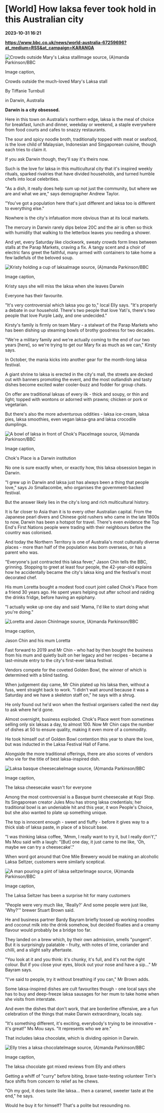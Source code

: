 # [World] How laksa fever took hold in this Australian city

**2023-10-31 16:21**

**https://www.bbc.co.uk/news/world-australia-67259696?at_medium=RSS&at_campaign=KARANGA**

![Crowds outside Mary's Laksa stall](https://ichef.bbci.co.uk/news/976/cpsprodpb/11CE8/production/_131563927__j0a8809.jpg)Image source, (A)manda Parkinson/BBC

Image caption,

Crowds outside the much-loved Mary's Laksa stall

By Tiffanie Turnbull

in Darwin, Australia

**Darwin is a city obsessed.**

Here in this town on Australia's northern edge, laksa is the meal of choice for breakfast, lunch and dinner, weekday or weekend, a staple everywhere from food courts and cafes to snazzy restaurants.

The sour and spicy noodle broth, traditionally topped with meat or seafood, is the love child of Malaysian, Indonesian and Singaporean cuisine, though each tries to claim it.

If you ask Darwin though, they'll say it's theirs now.

Such is the love for laksa in this multicultural city that it's inspired weekly rituals, sparked rivalries that have divided households, and turned humble chefs into local celebrities.

"As a dish, it really does help sum up not just the community, but where we are and what we are," says demographer Andrew Taylor.

"You've got a population here that's just different and laksa too is different to everything else."

Nowhere is the city's infatuation more obvious than at its local markets.

The mercury in Darwin rarely dips below 20C and the air is often so thick with humidity that walking to the letterbox leaves you needing a shower.

And yet, every Saturday like clockwork, sweaty crowds form lines between stalls at the Parap Markets, craving a fix. A tangy scent and a choir of electric fans greet the faithful, many armed with containers to take home a few ladlefuls of the beloved soup.

![Kristy holding a cup of laksa](https://ichef.bbci.co.uk/news/976/cpsprodpb/17274/production/_131563849__j0a8819.jpg)Image source, (A)manda Parkinson/BBC

Image caption,

Kristy says she will miss the laksa when she leaves Darwin

Everyone has their favourite.

"It's very controversial which laksa you go to," local Elly says. "It's properly a debate in our household. There's two people that love Yati's, there's two people that love Purple Lady, and one undecided."

Kirsty's family is firmly on team Mary - a stalwart of the Parap Markets who has been dishing up steaming bowls of brothy goodness for two decades.

"We're a military family and we're actually coming to the end of our two years \[here\], so we're trying to get our Mary fix as much as we can," Kirsty says.

In October, the mania kicks into another gear for the month-long laksa festival.

A giant shrine to laksa is erected in the city's mall, the streets are decked out with banners promoting the event, and the most outlandish and tasty dishes become excited water cooler-buzz and fodder for group chats.

On offer are traditional laksas of every ilk - thick and soupy, or thin and light; topped with wontons or adorned with prawns; chicken or pork or vegetarian.

But there's also the more adventurous oddities - laksa ice-cream, laksa pies, laksa smoothies, even vegan laksa-gna and laksa crocodile dumplings.

![A bowl of laksa in front of Chok's Place](https://ichef.bbci.co.uk/news/976/cpsprodpb/9C00/production/_131563993__j0a8454.jpg)Image source, (A)manda Parkinson/BBC

Image caption,

Chok's Place is a Darwin institution

No one is sure exactly when, or exactly how, this laksa obsession began in Darwin.

"I grew up in Darwin and laksa just has always been a thing that people love," says Jo Smallacombe, who organises the government-backed festival.

But the answer likely lies in the city's long and rich multicultural history.

It is far closer to Asia than it is to every other Australian capital. From the Japanese pearl divers and Chinese gold rushers who came in the late 1800s to now, Darwin has been a hotspot for travel. There's even evidence the Top End's First Nations people were trading with their neighbours before the country was colonised.

And today the Northern Territory is one of Australia's most culturally diverse places - more than half of the population was born overseas, or has a parent who was.

"Everyone's just contracted this laksa fever," Jason Chin tells the BBC, grinning. Stopping to greet at least four people, the 42-year-old explains how he accidentally became the city's laksa king and the festival's most decorated chef.

His mum Loretta bought a modest food court joint called Chok's Place from a friend 30 years ago. He spent years helping out after school and raiding the drinks fridge, before having an epiphany.

"I actually woke up one day and said 'Mama, I'd like to start doing what you're doing."

![Loretta and Jason Chin](https://ichef.bbci.co.uk/news/976/cpsprodpb/DA77/production/_131572955__j0a8418.jpg)Image source, (A)manda Parkinson/BBC

Image caption,

Jason Chin and his mum Loretta

Fast forward to 2019 and Mr Chin - who had by then bought the business from his mum and quietly built on her legacy and her recipes - became a last-minute entry to the city's first-ever laksa festival.

Vendors compete for the coveted Golden Bowl, the winner of which is determined with a blind tasting.

When judgement day came, Mr Chin plated up his laksa then, without a fuss, went straight back to work. "I didn't wait around because it was a Saturday and we have a skeleton staff on," he says with a shrug.

He only found out he'd won when the festival organisers called the next day to ask where he'd gone.

Almost overnight, business exploded. Chok's Place went from sometimes selling only six laksas a day, to almost 100. Now Mr Chin caps the number of dishes at 50 to ensure quality, making it even more of a commodity.

He took himself out of Golden Bowl contention this year to share the love, but was inducted in the Laksa Festival Hall of Fame.

Alongside the more traditional offerings, there are also scores of vendors who vie for the title of best laksa-inspired dish.

![Laksa basque cheesecake](https://ichef.bbci.co.uk/news/976/cpsprodpb/6E10/production/_131567182__j0a8592.jpg)Image source, (A)manda Parkinson/BBC

Image caption,

The laksa cheesecake wasn't for everyone

Among the most controversial is a Basque burnt cheesecake at Kopi Stop. Its Singaporean creator Jules Mou has strong laksa credentials; her traditional bowl is an undeniable hit and this year, it won People's Choice, but she also wanted to plate up something unique.

The top is innocent enough - sweet and fluffy - before it gives way to a thick slab of laksa paste, in place of a biscuit base.

"I was thinking laksa coffee, 'Mmm, I really want to try it, but I really don't'," Ms Mou said with a laugh: "\[But\] one day, it just came to me like, 'Oh, maybe we can try a cheesecake'."

When word got around that One Mile Brewery would be making an alcoholic Laksa Seltzer, customers were similarly sceptical.

![A man pouring a pint of laksa seltzer](https://ichef.bbci.co.uk/news/976/cpsprodpb/4DE0/production/_131563991__j0a8605.jpg)Image source, (A)manda Parkinson/BBC

Image caption,

The Laksa Seltzer has been a surprise hit for many customers

"People were very much like, 'Really?' And some people were just like, 'Why?'" brewer Stuart Brown said.

He and business partner Bardy Bayram briefly tossed up working noodles and coconut milk into the drink somehow, but decided floaties and a creamy flavour would probably be a bridge too far.

They landed on a brew which, by their own admission, smells "pungent". But it is surprisingly palatable - fruity, with notes of lime, coriander and chilli, and a slight salty aftertaste.

"You look at it and you think: it's chunky, it's full, and it's not the right colour. But if you close your eyes, block out your nose and have a sip…" Mr Bayram says.

"I've said to people, try it without breathing if you can," Mr Brown adds.

Some laksa-inspired dishes are cult favourites though - one local says she has to buy and deep-freeze laksa sausages for her mum to take home when she visits from interstate.

And even the dishes that don't work, that are borderline offensive, are a fun celebration of the things that make Darwin extraordinary, locals say.

"It's something different, it's exciting, everybody's trying to be innovative - it's great!" Ms Mou says. "It represents who we are."

That includes laksa chocolate, which is dividing opinion in Darwin.

![Elly tries a laksa chocolate](https://ichef.bbci.co.uk/news/976/cpsprodpb/9B9C/production/_131563893__j0a8842.jpg)Image source, (A)manda Parkinson/BBC

Image caption,

The laksa chocolate got mixed reviews from Elly and others

Getting a whiff of "curry" before biting, brave taste-testing volunteer Tim's face shifts from concern to relief as he chews.

"Oh my god, it does taste like laksa… then a caramel, sweeter taste at the end," he says.

Would he buy it for himself? That's a polite but resounding no.